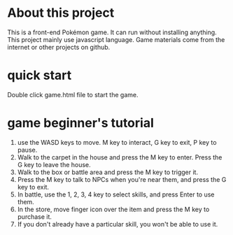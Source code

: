 # About this project
This is a front-end Pokémon game. It can run without installing anything. This project mainly use javascript language. Game materials come from the internet or other projects on github.
# quick start
Double click game.html file to start the game.
# game beginner's tutorial
1. use the WASD keys to move. M key to interact, G key to exit, P key to pause.
3. Walk to the carpet in the house and press the M key to enter. Press the G key to leave the house.
4. Walk to the box or battle area and press the M key to trigger it.
5. Press the M key to talk to NPCs when you're near them, and press the G key to exit.
6. In battle, use the 1, 2, 3, 4 key to select skills, and press Enter to use them.
7. In the store, move finger icon over the item and press the M key to purchase it.
8. If you don't already have a particular skill, you won't be able to use it.
